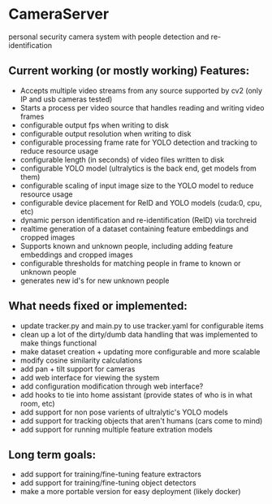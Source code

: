 # CameraServer
personal security camera system with people detection and re-identification


## Current working (or mostly working) Features:
- Accepts multiple video streams from any source supported by cv2 (only IP and usb cameras tested)
- Starts a process per video source that handles reading and writing video frames
- configurable output fps when writing to disk
- configurable output resolution when writing to disk
- configurable processing frame rate for YOLO detection and tracking to reduce resource usage
- configurable length (in seconds) of video files written to disk
- configurable YOLO model (ultralytics is the back end, get models from them)
- configurable scaling of input image size to the YOLO model to reduce resource usage
- configurable device placement for ReID and YOLO models (cuda:0, cpu, etc)
- dynamic person identification and re-identification (ReID) via torchreid
- realtime generation of a dataset containing feature embeddings and cropped images
-  Supports known and unknown people, including adding feature embeddings and cropped images
-  configurable thresholds for matching people in frame to known or unknown people
-  generates new id's for new unknown people


## What needs fixed or implemented:
- update tracker.py and main.py to use tracker.yaml for configurable items
- clean up a lot of the dirty/dumb data handling that was implemented to make things functional
- make dataset creation + updating more configurable and more scalable
- modify cosine similarity calculations
- add pan + tilt support for cameras
- add web interface for viewing the system
- add configuration modification through web interface?
- add hooks to tie into home assistant (provide states of who is in what room, etc)
- add support for non pose varients of ultralytic's YOLO models
- add support for tracking objects that aren't humans (cars come to mind)
- add support for running multiple feature extration models


## Long term goals:
- add support for training/fine-tuning feature extractors
- add support for training/fine-tuning object detectors
- make a more portable version for easy deployment (likely docker)
